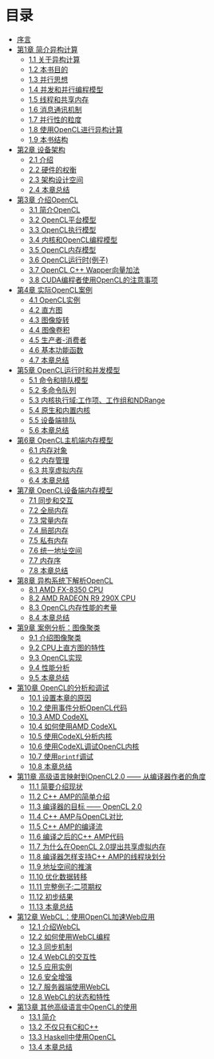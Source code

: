 # 目录

* [序言](content/Foreword/Foreword-chinese.md)
* [第1章 简介异构计算](content/chapter1/1.0-chinese.md)
	* [1.1 关于异构计算](content/chapter1/1.1-chinese.md)
	* [1.2 本书目的](content/chapter1/1.2-chinese.md)
	* [1.3 并行思想](content/chapter1/1.3-chinese.md)
	* [1.4 并发和并行编程模型](content/chapter1/1.4-chinese.md)
	* [1.5 线程和共享内存](content/chapter1/1.5-chinese.md)
	* [1.6 消息通讯机制](content/chapter1/1.6-chinese.md)
	* [1.7 并行性的粒度](content/chapter1/1.7-chinese.md)
	* [1.8 使用OpenCL进行异构计算](content/chapter1/1.8-chinese.md)
	* [1.9 本书结构](content/chapter1/1.9-chinese.md)
* [第2章 设备架构](content/chapter2/2.0-chinese.md)
	* [2.1 介绍](content/chapter2/2.1-chinese.md)
	* [2.2 硬件的权衡](content/chapter2/2.2-chinese.md)
	* [2.3 架构设计空间](content/chapter2/2.3-chinese.md)
	* [2.4 本章总结](content/chapter2/2.4-chinese.md)
* [第3章 介绍OpenCL](content/chapter3/3.0-chinese.md)
	* [3.1 简介OpenCL](content/chapter3/3.1-chinese.md)
	* [3.2 OpenCL平台模型](content/chapter3/3.2-chinese.md)
	* [3.3 OpenCL执行模型](content/chapter3/3.3-chinese.md)
	* [3.4 内核和OpenCL编程模型](content/chapter3/3.4-chinese.md)
	* [3.5 OpenCL内存模型](content/chapter3/3.5-chinese.md)
	* [3.6 OpenCL运行时(例子)](content/chapter3/3.6-chinese.md)
	* [3.7 OpenCL C++ Wapper向量加法](content/chapter3/3.7-chinese.md)
	* [3.8 CUDA编程者使用OpenCL的注意事项](content/chapter3/3.8-chinese.md)
* [第4章 实际OpenCL案例](content/chapter4/4.0-chinese.md)
	* [4.1 OpenCL实例]()
	* [4.2 直方图]()
	* [4.3 图像旋转]()
	* [4.4 图像卷积]()
	* [4.5 生产者-消费者]()
	* [4.6 基本功能函数]()
	* [4.7 本章总结]()
* [第5章 OpenCL运行时和并发模型]()
	* [5.1 命令和排队模型]()
	* [5.2 多命令队列]()
	* [5.3 内核执行域:工作项、工作组和NDRange]()
	* [5.4 原生和内置内核]()
	* [5.5 设备端排队]()
	* [5.6 本章总结]()
* [第6章 OpenCL主机端内存模型]()
	* [6.1 内存对象]()
	* [6.2 内存管理]()
	* [6.3 共享虚拟内存]()
	* [6.4 本章总结]()
* [第7章 OpenCL设备端内存模型]()
	* [7.1 同步和交互]()
	* [7.2 全局内存]()
	* [7.3 常量内存]()
	* [7.4 局部内存]()
	* [7.5 私有内存]()
	* [7.6 统一地址空间]()
	* [7.7 内存序]()
	* [7.8 本章总结]()
* [第8章 异构系统下解析OpenCL]()
	* [8.1 AMD FX-8350 CPU]()
	* [8.2 AMD RADEON R9 290X CPU]()
	* [8.3 OpenCL内存性能的考量]()
	* [8.4 本章总结]()
* [第9章 案例分析：图像聚类]()
	* [9.1 介绍图像聚类]()
	* [9.2 CPU上直方图的特性]()
	* [9.3 OpenCL实现]()
	* [9.4 性能分析]()
	* [9.5 本章总结]()
* [第10章 OpenCL的分析和调试]()
	* [10.1 设置本章的原因]()
	* [10.2 使用事件分析OpenCL代码]()
	* [10.3 AMD CodeXL]()
	* [10.4 如何使用AMD CodeXL]()
	* [10.5 使用CodeXL分析内核]()
	* [10.6 使用CodeXL调试OpenCL内核]()
	* [10.7 使用`printf`调试]()
	* [10.8 本章总结]()
* [第11章 高级语言映射到OpenCL2.0 —— 从编译器作者的角度]()
	* [11.1 简要介绍现状]()
	* [11.2 C++ AMP的简单介绍]()
	* [11.3 编译器的目标 —— OpenCL 2.0]()
	* [11.4 C++ AMP与OpenCL对比]()
	* [11.5 C++ AMP的编译流]()
	* [11.6 编译之后的C++ AMP代码]()
	* [11.7 为什么在OpenCL 2.0提出共享虚拟内存]()
	* [11.8 编译器怎样支持C++ AMP的线程块划分]()
	* [11.9 地址空间的推演]()
	* [11.10 优化数据转移]()
	* [11.11 完整例子:二项期权]()
	* [11.12 初步结果]()
	* [11.13 本章总结]()
* [第12章 WebCL：使用OpenCL加速Web应用]()
	* [12.1 介绍WebCL]()
	* [12.2 如何使用WebCL编程]()
	* [12.3 同步机制]()
	* [12.4 WebCL的交互性]()
	* [12.5 应用实例]()
	* [12.6 安全增强]()
	* [12.7 服务器端使用WebCL]()
	* [12.8 WebCL的状态和特性]()
* [第13章 其他高级语言中OpenCL的使用]()
	* [13.1 简介]()
	* [13.2 不仅只有C和C++]()
	* [13.3 Haskell中使用OpenCL]()
	* [13.4 本章总结]()
